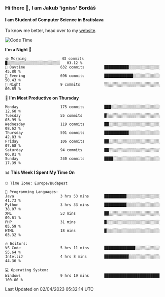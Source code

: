 ### Hi there 👋, I am Jakub 'igniss' Bordáš

#### I am Student of Computer Science in Bratislava
To know me better, head over to my [website](https://bordas.sk).


<!--START_SECTION:waka-->
![Code Time](http://img.shields.io/badge/Code%20Time-1%2C095%20hrs%2010%20mins-blue)

**I'm a Night 🦉** 

```text
🌞 Morning                43 commits          █░░░░░░░░░░░░░░░░░░░░░░░░   03.12 % 
🌆 Daytime                632 commits         ███████████░░░░░░░░░░░░░░   45.80 % 
🌃 Evening                696 commits         █████████████░░░░░░░░░░░░   50.43 % 
🌙 Night                  9 commits           ░░░░░░░░░░░░░░░░░░░░░░░░░   00.65 % 
```
📅 **I'm Most Productive on Thursday** 

```text
Monday                   175 commits         ███░░░░░░░░░░░░░░░░░░░░░░   12.68 % 
Tuesday                  55 commits          █░░░░░░░░░░░░░░░░░░░░░░░░   03.99 % 
Wednesday                119 commits         ██░░░░░░░░░░░░░░░░░░░░░░░   08.62 % 
Thursday                 591 commits         ███████████░░░░░░░░░░░░░░   42.83 % 
Friday                   106 commits         ██░░░░░░░░░░░░░░░░░░░░░░░   07.68 % 
Saturday                 94 commits          ██░░░░░░░░░░░░░░░░░░░░░░░   06.81 % 
Sunday                   240 commits         ████░░░░░░░░░░░░░░░░░░░░░   17.39 % 
```


📊 **This Week I Spent My Time On** 

```text
🕑︎ Time Zone: Europe/Budapest

💬 Programming Languages: 
Java                     3 hrs 53 mins       ██████████░░░░░░░░░░░░░░░   41.73 % 
Python                   3 hrs 33 mins       ██████████░░░░░░░░░░░░░░░   38.07 % 
XML                      53 mins             ██░░░░░░░░░░░░░░░░░░░░░░░   09.61 % 
PHP                      31 mins             █░░░░░░░░░░░░░░░░░░░░░░░░   05.59 % 
HTML                     18 mins             █░░░░░░░░░░░░░░░░░░░░░░░░   03.32 % 

🔥 Editors: 
VS Code                  5 hrs 11 mins       ██████████████░░░░░░░░░░░   55.64 % 
IntelliJ                 4 hrs 8 mins        ███████████░░░░░░░░░░░░░░   44.36 % 

💻 Operating System: 
Windows                  9 hrs 19 mins       █████████████████████████   100.00 % 
```


 Last Updated on 02/04/2023 05:32:14 UTC
<!--END_SECTION:waka-->
